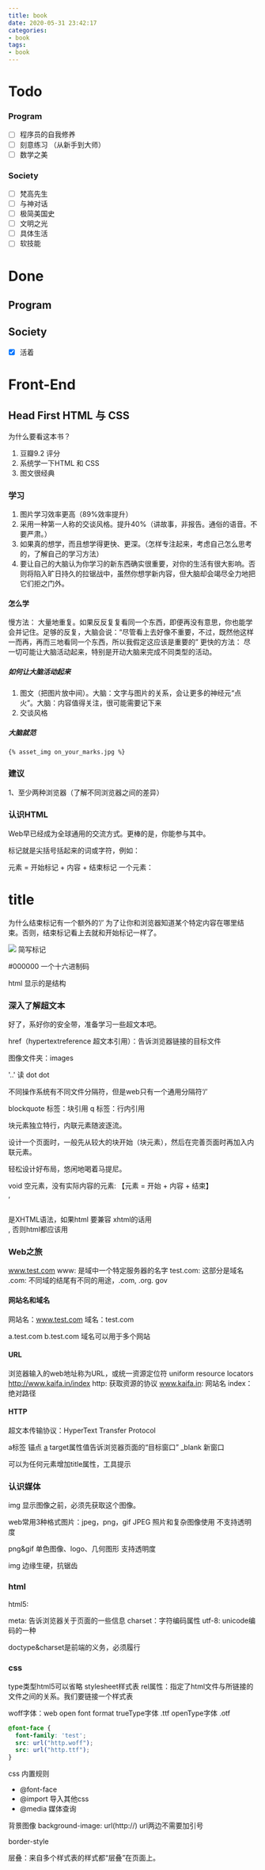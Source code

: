 ```yaml
---
title: book
date: 2020-05-31 23:42:17
categories:
- book
tags:
- book
---
```


# Todo
### Program
- [ ] 程序员的自我修养
- [ ] 刻意练习 （从新手到大师）
- [ ] 数学之美

### Society
- [ ] 梵高先生
- [ ] 与神对话
- [ ] 极简美国史
- [ ] 文明之光
- [ ] 具体生活
- [ ] 软技能
# Done
## Program
## Society
- [x] 活着


# Front-End
## Head First HTML 与 CSS
为什么要看这本书？
1. 豆瓣9.2 评分
2. 系统学一下HTML 和 CSS
3. 图文很经典

### 学习
1. 图片学习效率更高（89%效率提升）
2. 采用一种第一人称的交谈风格。提升40%（讲故事，非报告。通俗的语音。不要严肃。）
3. 如果真的想学，而且想学得更快、更深。（怎样专注起来，考虑自己怎么思考的，了解自己的学习方法）
4. 要让自己的大脑认为你学习的新东西确实很重要，对你的生活有很大影响。否则将陷入旷日持久的拉锯战中，虽然你想学新内容，但大脑却会竭尽全力地把它们拒之门外。

#### 怎么学
慢方法：
大量地重复。如果反反复复看同一个东西，即便再没有意思，你也能学会并记住。足够的反复，大脑会说：“尽管看上去好像不重要，不过，既然他这样一而再，再而三地看同一个东西，所以我假定这应该是重要的”
更快的方法：
尽一切可能让大脑活动起来，特别是开动大脑来完成不同类型的活动。
##### 如何让大脑活动起来
1. 图文（把图片放中间）。大脑：文字与图片的关系，会让更多的神经元“点火”。大脑：内容值得关注，很可能需要记下来
2. 交谈风格

##### 大脑就范
`{% asset_img on_your_marks.jpg %}`

### 建议
1、至少两种浏览器（了解不同浏览器之间的差异）

### 认识HTML
Web早已经成为全球通用的交流方式。更棒的是，你能参与其中。

标记就是尖括号括起来的词或字符，例如：<head>

元素 = 开始标记 + 内容 + 结束标记
一个元素：<h1> title </h1>

为什么结束标记有一个额外的‘/’
为了让你和浏览器知道某个特定内容在哪里结束。否则，结束标记看上去就和开始标记一样了。

<img src=".."> 简写标记

#000000 一个十六进制码

html 显示的是结构
### 深入了解超文本
好了，系好你的安全带，准备学习一些超文本吧。

href（hypertextreference 超文本引用）：告诉浏览器链接的目标文件

图像文件夹：images

'..' 读 dot dot

不同操作系统有不同文件分隔符，但是web只有一个通用分隔符‘/’

blockquote 标签：块引用
q 标签：行内引用

块元素独立特行，内联元素随波逐流。

设计一个页面时，一般先从较大的块开始（块元素），然后在完善页面时再加入内联元素。

轻松设计好布局，悠闲地喝着马提尼。

void 空元素，没有实际内容的元素: 【元素 = 开始 + 内容 + 结束】
<br>, <img>

<br/> 是XHTML语法，如果html 要兼容 xhtml的话用 <br/>, 否则html都应该用<br>

### Web之旅
www.test.com
www: 是域中一个特定服务器的名字
test.com: 这部分是域名
.com: 不同域的结尾有不同的用途，.com, .org. gov

#### 网站名和域名
网站名：www.test.com
域名：test.com

a.test.com
b.test.com
域名可以用于多个网站

#### URL
浏览器输入的web地址称为URL，或统一资源定位符
uniform resource locators
http://www.kaifa.in/index
http: 获取资源的协议
www.kaifa.in: 网站名
index： 绝对路径

#### HTTP
超文本传输协议：HyperText Transfer Protocol

a标签 锚点
<a href="#test">a</a>
target属性值告诉浏览器页面的“目标窗口”
_blank 新窗口

可以为任何元素增加title属性，工具提示

### 认识媒体
img
显示图像之前，必须先获取这个图像。

web常用3种格式图片：jpeg，png，gif
JPEG
照片和复杂图像使用
不支持透明度

png&gif
单色图像、logo、几何图形
支持透明度

img 边缘生硬，抗锯齿

### html
html5: <!doctype html>

<meta charset="utf-8">
meta: 告诉浏览器关于页面的一些信息
charset：字符编码属性
utf-8: unicode编码的一种

doctype&charset是前端的义务，必须履行

### css
<link type="text/css" rel="stylesheet" href="">
type类型html5可以省略
stylesheet样式表
rel属性：指定了html文件与所链接的文件之间的关系。我们要链接一个样式表

woff字体：web open font format
trueType字体 .ttf
openType字体 .otf
``` css
@font-face {
  font-family: 'test';
  src: url("http.woff");
  src: url("http.ttf");
}
```

css 内置规则
- @font-face
- @import 导入其他css
- @media 媒体查询

背景图像
background-image: url(http://)
url两边不需要加引号

border-style

层叠：来自多个样式表的样式都“层叠”在页面上。